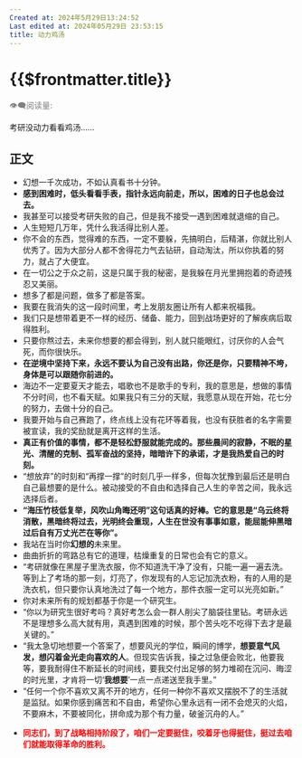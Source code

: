 ```yaml
---
Created at: 2024年5月29日13:24:52
Last edited at: 2024年05月29日 23:53:15
title: 动力鸡汤
---
```


# {{$frontmatter.title}}

<div class="flex gap-[4px] items-center" style="color:gray;font-size:14px;">
  👁️‍🗨️阅读量: <span id="busuanzi_container_page_pv">
    <span id="busuanzi_value_page_pv" />
  </span>
</div>

考研没动力看看鸡汤……
## 正文
- 幻想一千次成功，不如认真看书十分钟。
- **感到困难时，低头看看手表，指针永远向前走，所以，困难的日子也总会过去。**
- 我甚至可以接受考研失败的自己，但是我不接受一遇到困难就退缩的自己。
- 人生短短几万年，凭什么我活得比别人差。
- 你不会的东西，觉得难的东西，一定不要躲，先搞明白，后精湛，你就比别人优秀了。因为大部分人都不舍得花力气去钻研，自动淘汰，所以你执着的努力，就占了大便宜。
- 在一切公之于众之前，这是只属于我的秘密，是我躲在月光里拥抱着的奇迹残忍又美丽。
- 想多了都是问题，做多了都是答案。
- 我要在我消失的这一段时间里，考上发朋友圈让所有人都来祝福我。
- 我们只是想带着更不一样的经历、储备、能力，回到战场更好的了解疾病后取得胜利。
- 只要你熬过去，未来你想要的都会得到，别人就只能眼红，讨厌你的人会气死，而你很快乐。
- **在逆境中坚持下来，永远不要认为自己没有出路，你还是你，只要精神不垮，身体是可以跟随你前进的。**
- 海边不一定要夏天才能去，唱歌也不是歌手的专利，我的意思是，想做的事情不分时间，也不看天赋。如果我只有三分的天赋，我愿意从现在开始，花七分的努力，去做十分的自己。
- 我要开始与自己赛跑了，终点线上没有花环等着我，也没有获胜者的名字需要被宣读，我的奖励就是离开这样的生活。
- **真正有价值的事情，都不是轻松舒服就能完成的。那些晨间的寂静，不眠的星光、清醒的克制、孤军奋战的坚持，暗暗许下的承诺，才是我热爱自己的时刻。**
- “想放弃”的时刻和“再撑一撑”的时刻几乎一样多，但每次犹豫到最后还是明白自己最想要的是什么。被动接受的不自由和选择自己人生的辛苦之间，我永远选择后者。
- **“海压竹枝低复举，风吹山角晦还明”这句话真的好棒。它的意思是“乌云终将消散，黑暗终将过去，光明终会重现，人生在世没有事事如意，能屈能伸黑暗过后自有万丈光芒在等你”。**
- 我站在当时你**幻想的**未来里。
- 曲曲折折的弯路总有它的道理，枯燥重复的日常也会有它的意义。
- “考研就像在黑屋子里洗衣服，你不知道洗干净了没有，只能一遍一遍去洗。等到上了考场的那一刻，灯亮了，你发现有的人忘记加洗衣粉，有的人用的是洗衣机，但只要你认真地洗过了每一个地方，那件衣服一定可以光亮如新。”
- 你对未来所有的规划都基于你是一个研究生。
- “你以为研究生很好考吗？真好考怎么会一群人削尖了脑袋往里钻。考研永远不是理想多么高大就有用，真遇到困难的时候，那个苦头吃不吃得下去才是最关键的。”
- “我太急切地想要一个答案了，想要风光的学位，瞬间的博学，**想要意气风发，想闪着金光走向喜欢的人**。但现实告诉我，操之过急便会败北，他要我等，要我耐得住不断延长的时间线，要我交付出足够的努力堆砌在沉问、晦涩的时光里，才肯将一切‘**我想要**’一点一点递送至我手里。”
- “任何一个你不喜欢又离不开的地方，任何一种你不喜欢又摆脱不了的生活就是监狱。如果你感到痛苦和不自由，希望你心里永远有一闭不会熄灭的火焰，不要麻木，不要被同化，拼命成为那个有力量，破釜沉舟的人。”
- <p style="color:red;font-weight:bold;">同志们，到了战略相持阶段了，咱们一定要挺住，咬着牙也得挺住，挺过去咱们就能取得革命的胜利。</p>